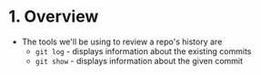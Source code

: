 # 1. Overview
- The tools we'll be using to review a repo's history are
  - `git log` - displays information about the existing commits
  - `git show` - displays information about the given commit